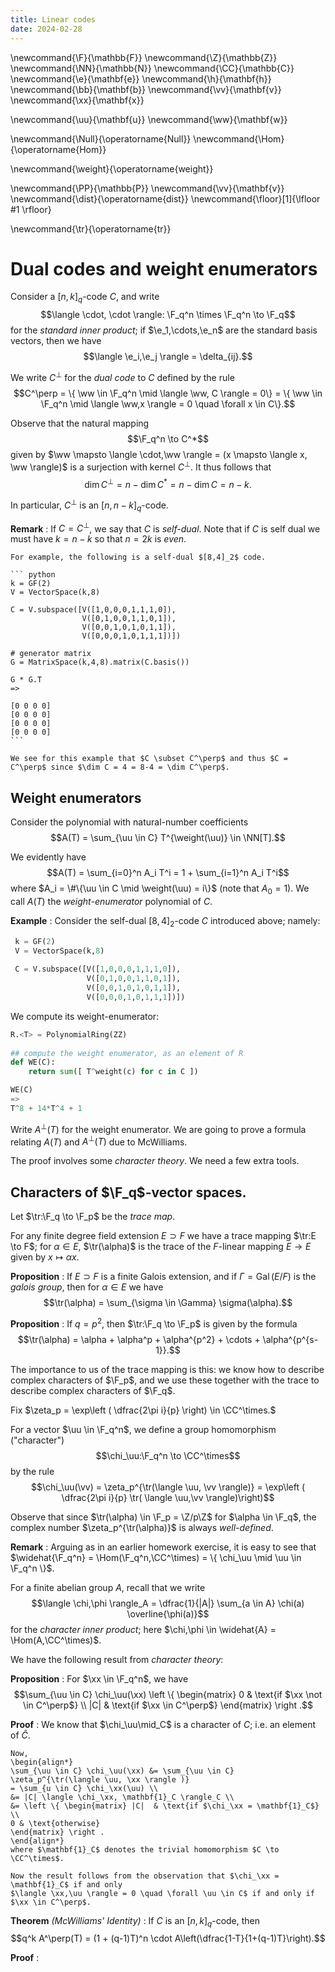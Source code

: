 ```yaml
---
title: Linear codes
date: 2024-02-28
---
```



\newcommand{\F}{\mathbb{F}}
\newcommand{\Z}{\mathbb{Z}}
\newcommand{\NN}{\mathbb{N}}
\newcommand{\CC}{\mathbb{C}}
\newcommand{\e}{\mathbf{e}}
\newcommand{\h}{\mathbf{h}}
\newcommand{\bb}{\mathbf{b}}
\newcommand{\vv}{\mathbf{v}}
\newcommand{\xx}{\mathbf{x}}

\newcommand{\uu}{\mathbf{u}}
\newcommand{\ww}{\mathbf{w}}

\newcommand{\Null}{\operatorname{Null}}
\newcommand{\Hom}{\operatorname{Hom}}

\newcommand{\weight}{\operatorname{weight}}

\newcommand{\PP}{\mathbb{P}}
\newcommand{\vv}{\mathbf{v}}
\newcommand{\dist}{\operatorname{dist}}
\newcommand{\floor}[1]{\lfloor #1 \rfloor}

\newcommand{\tr}{\operatorname{tr}}

# Dual codes and weight enumerators

Consider a $[n,k]_q$-code $C$, and write $$\langle \cdot, \cdot
\rangle: \F_q^n \times \F_q^n \to \F_q$$ for the *standard inner
product*; if $\e_1,\cdots,\e_n$ are the standard basis vectors, then
we have $$\langle \e_i,\e_j \rangle = \delta_{ij}.$$

We write $C^\perp$ for the *dual code* to $C$ defined by the rule
$$C^\perp = \{ \ww \in \F_q^n \mid \langle \ww, C \rangle = 0\} =
\{ \ww \in \F_q^n \mid \langle \ww,x \rangle = 0 \quad \forall x \in C\}.$$

Observe that the natural mapping
$$\F_q^n \to C^*$$
given by $\ww \mapsto \langle \cdot,\ww \rangle = (x \mapsto \langle x, \ww \rangle)$
is a surjection with kernel $C^\perp$. It thus follows that
$$\dim C^\perp = n - \dim C^* = n - \dim C = n -k.$$

In particular, $C^\perp$ is an $[n,n-k]_q$-code.

**Remark**
:   If $C = C^\perp$, we say that $C$ is *self-dual*. Note that if $C$
    is self dual we must have $k = n-k$ so that $n = 2k$ is *even*.
	
	For example, the following is a self-dual $[8,4]_2$ code.
	
	``` python
	k = GF(2)
    V = VectorSpace(k,8)
    
    C = V.subspace([V([1,0,0,0,1,1,1,0]),
                    V([0,1,0,0,1,1,0,1]),
                    V([0,0,1,0,1,0,1,1]),
                    V([0,0,0,1,0,1,1,1])])
    
	# generator matrix
    G = MatrixSpace(k,4,8).matrix(C.basis())
	
	G * G.T
	=>
	
	[0 0 0 0]
    [0 0 0 0]
    [0 0 0 0]
    [0 0 0 0]
    ```

    We see for this example that $C \subset C^\perp$ and thus $C =
	C^\perp$ since $\dim C = 4 = 8-4 = \dim C^\perp$.


## Weight enumerators

Consider the polynomial with natural-number coefficients
$$A(T) = \sum_{\uu \in C} T^{\weight(\uu)} \in \NN[T].$$

We evidently have 
$$A(T) = \sum_{i=0}^n A_i T^i = 1 + \sum_{i=1}^n A_i T^i$$
where $A_i = \#\{\uu \in C \mid \weight(\uu) = i\}$ (note that $A_0 = 1$).
We call $A(T)$ the *weight-enumerator* polynomial of $C$.

**Example**
:  Consider the self-dual $[8,4]_2$-code $C$ introduced above;
   namely:
   
   ``` python
	k = GF(2)
    V = VectorSpace(k,8)
    
    C = V.subspace([V([1,0,0,0,1,1,1,0]),
                    V([0,1,0,0,1,1,0,1]),
                    V([0,0,1,0,1,0,1,1]),
                    V([0,0,0,1,0,1,1,1])])
   ```
   
   We  compute its weight-enumerator:
   
   ``` python
   R.<T> = PolynomialRing(ZZ)
    
   ## compute the weight enumerator, as an element of R
   def WE(C):
       return sum([ T^weight(c) for c in C ])
   
   WE(C)
   =>
   T^8 + 14*T^4 + 1	
   ```

Write $A^\perp(T)$ for the weight enumerator. We are going to prove a formula
relating $A(T)$ and $A^\perp(T)$ due to McWilliams.

The proof involves some *character theory*. We need a few extra tools.

## Characters of $\F_q$-vector spaces.

Let $\tr:\F_q \to \F_p$ be the *trace map*.

For any finite degree field extension $E \supset F$ we have a trace mapping
$\tr:E \to F$; for $\alpha \in E$,
$\tr(\alpha)$ is the trace of the $F$-linear mapping $E \to E$ given by
$x \mapsto \alpha x$.

**Proposition**
:   If $E \supset F$ is a finite Galois extension, and if $\Gamma =
    \operatorname{Gal}(E/F)$ is the *galois group*, then
	for $\alpha \in E$ we have
	$$\tr(\alpha) = \sum_{\sigma \in \Gamma} \sigma(\alpha).$$


**Proposition**
:   If $q = p^2$, then $\tr:\F_q \to \F_p$ is given by the formula
    $$\tr(\alpha) = \alpha + \alpha^p + \alpha^{p^2} + \cdots  + \alpha^{p^{s-1}}.$$


The importance to us of the trace mapping is this: we know how to
describe complex characters of $\F_p$, and we use these together with
the trace to describe complex characters of $\F_q$.

Fix $\zeta_p = \exp\left ( \dfrac{2\pi i}{p} \right) \in \CC^\times.$

For a vector $\uu \in \F_q^n$, we define a group homomorphism
("character") $$\chi_\uu:\F_q^n \to \CC^\times$$ by the rule
$$\chi_\uu(\vv) = \zeta_p^{\tr(\langle \uu, \vv \rangle)} = \exp\left
( \dfrac{2\pi i}{p} \tr( \langle \uu,\vv \rangle)\right)$$

Observe that since $\tr(\alpha) \in \F_p = \Z/p\Z$ for $\alpha \in \F_q$,
the complex number 
$\zeta_p^{\tr(\alpha)}$ is always *well-defined*.

**Remark**
:  Arguing as in an earlier homework exercise, it is easy to see that
   $\widehat{\F_q^n} = \Hom(\F_q^n,\CC^\times) =  \{ \chi_\uu \mid \uu \in \F_q^n \}$.


For a finite abelian group $A$, recall that we write $$\langle \chi,\phi \rangle_A
= \dfrac{1}{|A|} \sum_{a \in A} \chi(a) \overline{\phi(a)}$$ for the
*character inner product*; here $\chi,\phi \in \widehat{A} = \Hom(A,\CC^\times)$.

We have the following result from *character theory*:

**Proposition**
:  For $\xx \in \F_q^n$, we have
   $$\sum_{\uu \in C}   \chi_\uu(\xx)  \left \{
   \begin{matrix}
   0 & \text{if $\xx \not \in C^\perp$} \\  |C| & \text{if $\xx \in C^\perp$}
   \end{matrix}
   \right .$$

**Proof**
:   We know that $\chi_\uu\mid_C$ is a character of $C$; i.e. an element of $\widehat{C}$.

    Now,
	\begin{align*}
	\sum_{\uu \in C} \chi_\uu(\xx) &= \sum_{\uu \in C} \zeta_p^{\tr(\langle \uu, \xx \rangle )} 
	= \sum_{u \in C} \chi_\xx(\uu) \\
	&= |C| \langle \chi_\xx, \mathbf{1}_C \rangle_C \\
	&= \left \{ \begin{matrix} |C|  & \text{if $\chi_\xx = \mathbf{1}_C$} \\ 
	0 & \text{otherwise}
	\end{matrix} \right .
	\end{align*}
    where $\mathbf{1}_C$ denotes the trivial homomorphism $C \to \CC^\times$.

    Now the result follows from the observation that $\chi_\xx = \mathbf{1}_C$ if and only
	$\langle \xx,\uu \rangle = 0 \quad \forall \uu \in C$ if and only if $\xx \in C^\perp$.

**Theorem** *(McWilliams' Identity)*
:   If $C$ is an $[n,k]_q$-code, then
    $$q^k A^\perp(T) = (1 + (q-1)T)^n \cdot A\left(\dfrac{1-T}{1+(q-1)T}\right).$$

**Proof**
:   
